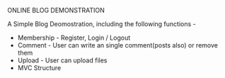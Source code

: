 ONLINE BLOG DEMONSTRATION

A Simple Blog Deomostration, including the following functions -

- Membership - Register, Login / Logout 
- Comment - User can write an single comment(posts also)  or remove them
- Upload - User can upload files
- MVC Structure 


